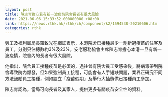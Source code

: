 ```yaml
---
layout: post
title: 陳志育擔心若有新一波疫情院舍長者有很大風險
date: 2021-06-06 15:33:52.000000000 +08:00
link: https://news.rthk.hk/rthk/ch/component/k2/1594538-20210606.htm
categories: rthk
---
```


勞工及福利局局長羅致光在網誌表示，本港院舍已接種最少一劑新冠疫苗的住客及員工，分別只佔總數約3%及23%。安老服務協會主席陳志育擔心本港一旦有新一波疫情，院舍內的長者有很大風險。

他指出，院舍員工接種疫苗是必須的，過往曾有院舍員工受感染後，將病毒帶到院舍導致院內爆發，但如果強制員工接種，可能會有人手短缺問題，業界正研究不同方法鼓勵員工接種，例如設立「疫苗假期」及舉行大抽獎供已接種員工參加。

陳志育認為，當局可向長者及其家人，提供更多有關疫苗安全性的資料。
